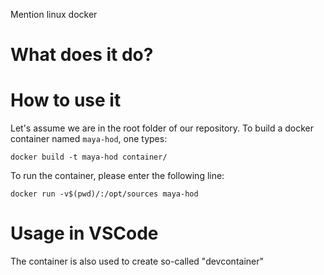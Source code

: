 
Mention linux docker

# What does it do?


# How to use it
Let's assume we are in the root folder of our repository.
To build a docker container named `maya-hod`, one types:

    docker build -t maya-hod container/

To run the container, please enter the following line:

    docker run -v$(pwd)/:/opt/sources maya-hod

# Usage in VSCode
The container is also used to create so-called "devcontainer"